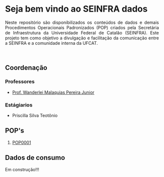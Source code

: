 <h1>Seja bem vindo ao SEINFRA dados</h1>

<p align="justify">
Neste repositório são disponibilizados os conteúdos de dados e demais Procedimentos Operacionais Padronizados (POP) criados pela Secretária de Infraestrutura da Universidade Federal de Catalão (SEINFRA). Este projeto tem como objetivo a divulgação e facilitação da comunicação entre a SEINFRA e a comunidade interna da UFCAT.
</p>
<br>

<h2>Coordenação</h2>

<h3>Professores</h3>   
<ul>
<li><a href="http://lattes.cnpq.br/2268506213083114" target="_blank">Prof. Wanderlei Malaquias Pereira Junior</a></li>
</ul>

<h3>Estágiarios</h3>
<ul>
<li>Priscilla Silva Teotônio</li>
</ul>

<h2>POP's</h2>   
<ol>
<li><a href="https://wmpjrufg.github.io/SEINFRA/POPs/POP0001/POP0001.html" target="_blank">POP0001</a></li>
</ol>

<h2>Dados de consumo</h2>   
<p align="justify">
Em construção!!!
</p>
